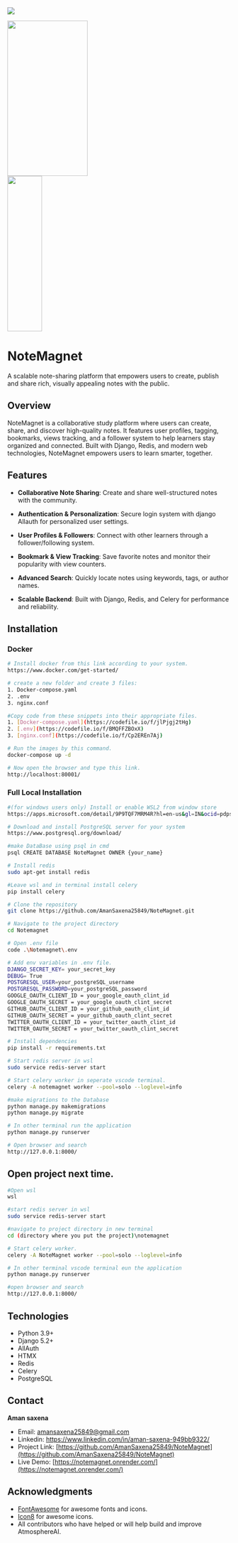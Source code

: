 <img src="images/notemagnet.png">
<p float="left">
  <img src="images/notemagnet2.png" width="60%" height="350px"/>
  <img src="images/notemagnet1.png" width="39.4%" height="350px"/>
</p>

# NoteMagnet

 A scalable note-sharing platform that empowers users to create, publish and share rich, visually
appealing notes with the public.

## Overview

NoteMagnet is a collaborative study platform where users can create, share, and discover high-quality notes. It features user profiles, tagging, bookmarks, views tracking, and a follower system to help learners stay organized and connected. Built with Django, Redis, and modern web technologies, NoteMagnet empowers users to learn smarter, together.

## Features

- **Collaborative Note Sharing**: Create and share well-structured notes with the community.

- **Authentication & Personalization**: Secure login system with django Allauth for personalized user settings.
  
- **User Profiles & Followers**: Connect with other learners through a follower/following system.

- **Bookmark & View Tracking**: Save favorite notes and monitor their popularity with view counters.

- **Advanced Search**: Quickly locate notes using keywords, tags, or author names.

- **Scalable Backend**: Built with Django, Redis, and Celery for performance and reliability.



## Installation

### Docker

```bash
# Install docker from this link according to your system.
https://www.docker.com/get-started/

# create a new folder and create 3 files:
1. Docker-compose.yaml
2. .env 
3. nginx.conf

#Copy code from these snippets into their appropriate files.
1. [Docker-compose.yaml](https://codefile.io/f/jlPjgj2tHg)
2. [.env](https://codefile.io/f/BMQFFZBOxX)
3. [nginx.conf](https://codefile.io/f/Cp2EREn7Aj)

# Run the images by this command.
docker-compose up -d

# Now open the browser and type this link.
http://localhost:80001/
```

### Full Local Installation

```bash
#(for windows users only) Install or enable WSL2 from window store
https://apps.microsoft.com/detail/9P9TQF7MRM4R?hl=en-us&gl=IN&ocid=pdpshare 

# Download and install PostgreSQL server for your system 
https://www.postgresql.org/download/

#make DataBase using psql in cmd
psql CREATE DATABASE NoteMagnet OWNER {your_name}

# Install redis
sudo apt-get install redis

#Leave wsl and in terminal install celery
pip install celery

# Clone the repository
git clone https://github.com/AmanSaxena25849/NoteMagnet.git

# Navigate to the project directory
cd Notemagnet

# Open .env file 
code .\Notemagnet\.env

# Add env variables in .env file.
DJANGO_SECRET_KEY= your_secret_key
DEBUG= True
POSTGRESQL_USER=your_postgreSQL_username
POSTGRESQL_PASSWORD=your_postgreSQL_password
GOOGLE_OAUTH_CLIENT_ID = your_google_oauth_clint_id
GOOGLE_OAUTH_SECRET = your_google_oauth_clint_secret
GITHUB_OAUTH_CLIENT_ID = your_github_oauth_clint_id
GITHUB_OAUTH_SECRET = your_github_oauth_clint_secret
TWITTER_OAUTH_CLIENT_ID = your_twitter_oauth_clint_id
TWITTER_OAUTH_SECRET = your_twitter_oauth_clint_secret

# Install dependencies
pip install -r requirements.txt

# Start redis server in wsl
sudo service redis-server start

# Start celery worker in seperate vscode terminal.
celery -A notemagnet worker --pool=solo --loglevel=info

#make migrations to the Database
python manage.py makemigrations
python manage.py migrate

# In other terminal run the application
python manage.py runserver

# Open browser and search
http://127.0.0.1:8000/
```

## Open project next time.
```bash
#Open wsl
wsl

#start redis server in wsl
sudo service redis-server start

#navigate to project directory in new terminal
cd (directory where you put the project)\notemagnet

# Start celery worker.
celery -A NoteMagnet worker --pool=solo --loglevel=info

# In other terminal vscode terminal eun the application
python manage.py runserver

#open browser and search
http://127.0.0.1:8000/
```




## Technologies

- Python 3.9+
- Django 5.2+
- AllAuth
- HTMX
- Redis
- Celery
- PostgreSQL


## Contact

**Aman saxena**
- Email: amansaxena25849@gmail.com
- Linkedin: https://www.linkedin.com/in/aman-saxena-949bb9322/
- Project Link: [https://github.com/AmanSaxena25849/NoteMagnet](https://github.com/AmanSaxena25849/NoteMagnet)
- Live Demo: [https://notemagnet.onrender.com/](https://notemagnet.onrender.com/)



## Acknowledgments

- [FontAwesome](https://fontawesome.com/) for awesome fonts and icons.
- [Icon8](https://icons8.com/) for awesome icons.
- All contributors who have helped or will help build and improve AtmosphereAI.